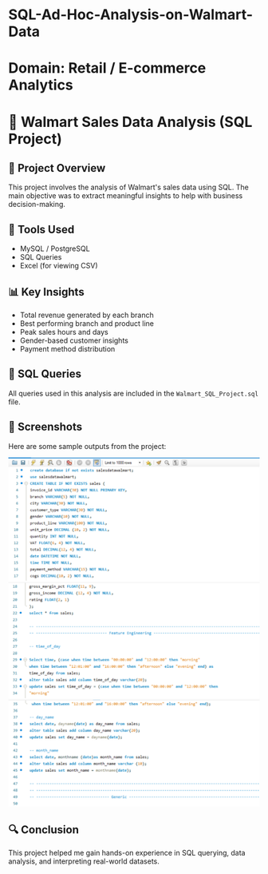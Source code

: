 #  SQL-Ad-Hoc-Analysis-on-Walmart-Data
#  Domain: Retail / E-commerce Analytics
# 🛒 Walmart Sales Data Analysis (SQL Project)

## 📌 Project Overview
This project involves the analysis of Walmart's sales data using SQL. The main objective was to extract meaningful insights to help with business decision-making.

## 📂 Tools Used
- MySQL / PostgreSQL
- SQL Queries
- Excel (for viewing CSV)
  
## 📊 Key Insights
- Total revenue generated by each branch
- Best performing branch and product line
- Peak sales hours and days
- Gender-based customer insights
- Payment method distribution

## 🧾 SQL Queries
All queries used in this analysis are included in the `Walmart_SQL_Project.sql` file.

## 📸 Screenshots
Here are some sample outputs from the project:

![Craeting Database](https://github.com/harshsharma494382/SQL-Ad-Hoc-Analysis-on-Walmart-Data/blob/main/Screenshot%202025-02-20%20102843%20-%20Copy%20(2).png)
![Feature Engineering](https://github.com/harshsharma494382/SQL-Ad-Hoc-Analysis-on-Walmart-Data/blob/main/Screenshot%202025-02-20%20102925.png)
![](https://github.com/harshsharma494382/SQL-Ad-Hoc-Analysis-on-Walmart-Data/blob/main/Screenshot%202025-02-20%20102958.png)

## 🔍 Conclusion
This project helped me gain hands-on experience in SQL querying, data analysis, and interpreting real-world datasets.
